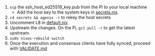 1. `scp` the ssh_host_ed25519_key.pub from the Pi to your local machine
    - Add the host key to the system keys in [secrets.nix](../secrets.nix).
2. `cd secrets && agenix -r` to rekey the host secrets
3. Uncomment L8 in [default.nix](../default.nix)
4. Upstream the changes. On the Pi, `git pull -r` to get the latest upstream.
5. `sudo nixos-rebuild switch`
6. Once the execution and consensus clients have fully synced, proceed with [VALIDATE.md](./VALIDATE.md)
